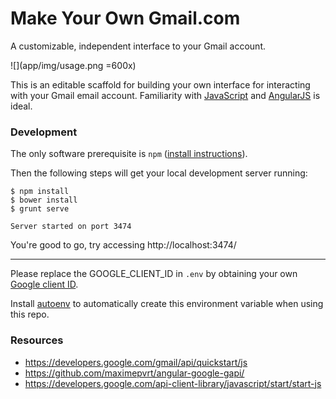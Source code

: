 # Make Your Own Gmail.com

A customizable, independent interface to your Gmail account.

![](app/img/usage.png =600x)

This is an editable scaffold for building your own interface for interacting with your Gmail email account. Familiarity with [JavaScript](http://www.tutorialspoint.com/javascript/) and [AngularJS](http://www.tutorialspoint.com/angularjs/) is ideal.

### Development

The only software prerequisite is `npm` ([install instructions](https://www.youtube.com/watch?v=wREima9e6vk)).

Then the following steps will get your local development server running:

```
$ npm install
$ bower install
$ grunt serve

Server started on port 3474
```

You're good to go, try accessing http://localhost:3474/

---

Please replace the GOOGLE_CLIENT_ID in `.env` by obtaining your own 
[Google client ID](http://www.sanwebe.com/2012/10/creating-google-oauth-api-key).

Install [autoenv](https://github.com/kennethreitz/autoenv) to automatically 
create this environment variable when using this repo.

### Resources

- https://developers.google.com/gmail/api/quickstart/js
- https://github.com/maximepvrt/angular-google-gapi/
- https://developers.google.com/api-client-library/javascript/start/start-js
